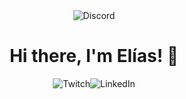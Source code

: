 <div align="center">
   <img alt="Discord" src="./storm/1.gif" />
 </div>
 
<h1 align="center"> Hi there, I'm Elías! 👋</h1> 

<div align="center"><a href="https://www.twitch.tv/e_liazzzzz" target="_blank" style="text-decoration:none;"><img alt="Twitch" src="https://img.shields.io/badge/Twitch-9146FF?style=for-the-badge&logo=Twitch&logoColor=white" /></a><a href="https://www.linkedin.com/in/elias-mb-440ba2308/" target="_blank" style="text-decoration:none;"><img alt="LinkedIn" src="https://img.shields.io/badge/LinkedIn-0077B5?style=for-the-badge&logo=Linkedin&logoColor=white" /></a></div>

<!--
<a href="https://x.com/Elas81775213" target="_blank" style="text-decoration:none;"><img alt="Twitter" src="https://img.shields.io/badge/Twitter-000000?style=for-the-badge&logo=Twitter&logoColor=white" /></a>

<a href="https://www.tiktok.com/@e_liazzzzz" target="_blank" style="text-decoration:none;"><img alt="TikTok" src="https://img.shields.io/badge/TikTok-000000?style=for-the-badge&logo=TikTok&logoColor=white" /></a>


<div align="center">
   <img alt="Discord" src="./storm/1.gif" />
 </div>
<h1 align="center"> Hi there, I'm Elías! 👋</h1> 
<div align="center">
<a href="" target="_blank"><img alt="Twich" src="https://img.shields.io/badge/Twich%2312100E.svg?&style=for-the-badge&logo=Twich&logoColor=white?color=5865F2" /></a>
<a href="https://www.linkedin.com/in/elias-mb-440ba2308/" target="_blank"><img alt="Discord" src="https://img.shields.io/badge/LinkedIn-0077B5?style=for-the-badge&logo=Linkedin&logoColor=white&link=https://www.linkedin.com/in/andryore/" /></a>
<a href="https://github.com/kattae23" target="_blank"><a href="" target="_blank"><img alt="Twitter" src="https://img.shields.io/badge/TikTok-%23000000.svg?style=for-the-badge&logo=TikTok&logoColor=white" /></a> 
</div>

-->
